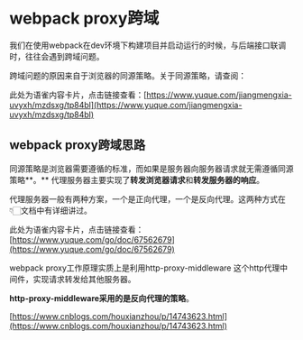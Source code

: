 # webpack proxy跨域

我们在使用webpack在dev环境下构建项目并启动运行的时候，与后端接口联调时，往往会遇到跨域问题。

跨域问题的原因来自于浏览器的同源策略。关于同源策略，请查阅：

此处为语雀内容卡片，点击链接查看：[https://www.yuque.com/jiangmengxia-uvyxh/mzdsxg/tp84bl](https://www.yuque.com/jiangmengxia-uvyxh/mzdsxg/tp84bl)

## webpack proxy跨域思路 <a href="#a58go" id="a58go"></a>

同源策略是浏览器需要遵循的标准，而如果是服务器向服务器请求就无需遵循同源策略**。** 代理服务器主要实现了**转发浏览器请求**和**转发服务器的响应**。

代理服务器一般有两种方案，一个是正向代理，一个是反向代理。这两种方式在👇🏻文档中有详细讲过。

此处为语雀内容卡片，点击链接查看：[https://www.yuque.com/go/doc/67562679](https://www.yuque.com/go/doc/67562679)

webpack proxy工作原理实质上是利用http-proxy-middleware 这个http代理中间件，实现请求转发给其他服务器。

**http-proxy-middleware采用的是反向代理的策略**。

[https://www.cnblogs.com/houxianzhou/p/14743623.html](https://www.cnblogs.com/houxianzhou/p/14743623.html)
